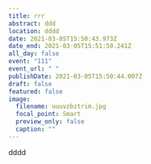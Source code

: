 ```yaml
---
title: rrr
abstract: ddd
location: dddd
date: 2021-03-05T15:50:43.973Z
date_end: 2021-03-05T15:51:50.241Z
all_day: false
event: "111"
event_url: " "
publishDate: 2021-03-05T15:50:44.007Z
draft: false
featured: false
image:
  filename: uuuvzbztrim.jpg
  focal_point: Smart
  preview_only: false
  caption: ""
---
```

dddd